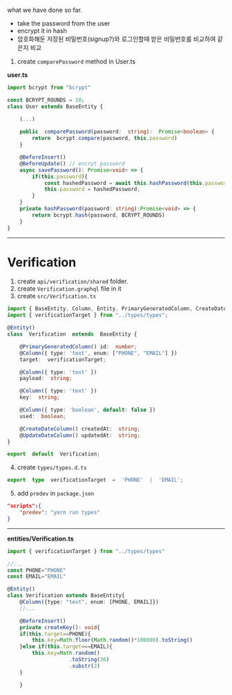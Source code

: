 what we have done so far.
- take the password from the user
- encrypt it in hash
- 암호화해둔 저장된 비밀번호(signup?)와 로그인할때 받은 비밀번호를 비교하여 같은지 비교

1. create `comparePassword` method in User.ts

**user.ts**
```typescript
import bcrypt from "bcrypt"

const BCRYPT_ROUNDS = 10;
class User extends BaseEntity {

	(...)
	
	public  comparePassword(password:  string):  Promise<boolean> {
		return  bcrypt.compare(password, this.password)
	}

	@BeforeInsert()
	@BeforeUpdate() // encryt password
	async savePassword(): Promise<void> => {
		if(this.password){
			const hashedPassword = await this.hashPassword(this.password)
			this.password = hashedPassword;
		}
	}
	private hashPassword(password: string):Promise<void> => {
		return bcrypt.hash(password, BCRYPT_ROUNDS)
	}
}
```

-------------------
# Verification
1. create `api/verification/shared` folder.
2. create `Verification.graphql` file in it
3. create `src/Verification.ts`

```typescript
import { BaseEntity, Column, Entity, PrimaryGeneratedColumn, CreateDateColumn, UpdateDateColumn } from  'typeorm';
import { verificationTarget } from "../types/types";

@Entity()
class  Verification  extends  BaseEntity {

	@PrimaryGeneratedColumn() id:  number;
	@Column({ type: 'text', enum: ["PHONE", "EMAIL"] })
	target:  verificationTarget;

	@Column({ type: 'text' })
	payload:  string;

	@Column({ type: 'text' })
	key:  string;

	@Column({ type: 'boolean', default: false })
	used:  boolean;

	@CreateDateColumn() createdAt:  string;
	@UpdateDateColumn() updatedAt:  string;
}

export  default  Verification;
```

4. create `types/types.d.ts`
```typescript
export  type  verificationTarget  =  'PHONE'  |  'EMAIL';
```

5. add `predev` in `package.json`
```json
"scripts":{
	"predev": "yarn run types"
}
```

-----------
**entities/Verification.ts**
```typescript
import { verificationTarget } from "../types/types"

//...
const PHONE="PHONE"
const EMAIL="EMAIL"

@Entity()
class Verification extends BaseEntity{
	@Column({type: "text", enum: [PHONE, EMAIL]})
	//...

	@BeforeInsert()
	private createKey(): void{
	if(this.target==PHONE){
		this.key=Math.floor(Math.random()*100000).toString()
	}else if(this.target===EMAIL){
		this.key=Math.random()
					.toString(36)
					.substr(2)
	}

	}

```
<!--stackedit_data:
eyJoaXN0b3J5IjpbLTgzNTgzOTUxMCwtMTE2MjEyNzUwN119
-->